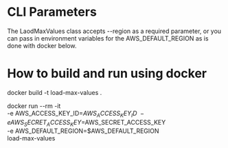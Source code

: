 # CLI Parameters

The LaodMaxValues class accepts --region <AWS Region> as a required parameter, or you can
pass in environment variables for the AWS_DEFAULT_REGION as is done with docker below.

# How to build and run using docker

docker build -t load-max-values .

docker run --rm -it \
  -e AWS_ACCESS_KEY_ID=$AWS_ACCESS_KEY_ID \
  -e AWS_SECRET_ACCESS_KEY=$AWS_SECRET_ACCESS_KEY \
  -e AWS_DEFAULT_REGION=$AWS_DEFAULT_REGION \
  load-max-values
